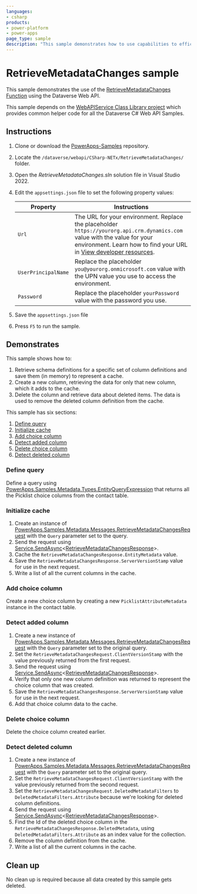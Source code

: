 ```yaml
---
languages:
- csharp
products:
- power-platform
- power-apps
page_type: sample
description: "This sample demonstrates how to use capabilities to efficiently query schema data and maintain a cache of the data as it changes over time."
---
```


# RetrieveMetadataChanges sample

This sample demonstrates the use of the [RetrieveMetadataChanges Function](https://learn.microsoft.com/power-apps/developer/data-platform/webapi/reference/retrievemetadatachanges) using the Dataverse Web API.

This sample depends on the [WebAPIService Class Library project](https://learn.microsoft.com/power-apps/developer/data-platform/webapi/samples/webapiservice) which provides common helper code for all the Dataverse C# Web API Samples.

## Instructions

1. Clone or download the [PowerApps-Samples](https://github.com/microsoft/PowerApps-Samples) repository.

1. Locate the `/dataverse/webapi/CSharp-NETx/RetrieveMetadataChanges/` folder.

1. Open the *RetrieveMetadataChanges.sln* solution file in Visual Studio 2022.

1. Edit the `appsettings.json` file to set the following property values:

   | Property | Instructions |
   |----------|--------------|
   | `Url` |The URL for your environment. Replace the placeholder `https://yourorg.api.crm.dynamics.com` value with the value for your environment. Learn how to find your URL in [View developer resources](https://learn.microsoft.com/power-apps/developer/data-platform/view-download-developer-resources). |
   | `UserPrincipalName` | Replace the placeholder `you@yourorg.onmicrosoft.com` value with the UPN value you use to access the environment. |
   | `Password` | Replace the placeholder `yourPassword` value with the password you use. |

1. Save the `appsettings.json` file
1. Press `F5` to run the sample.

## Demonstrates

This sample shows how to:

1. Retrieve schema definitions for a specific set of column definitions and save them (in memory) to represent a cache.
1. Create a new column, retrieving the data for only that new column, which it adds to the cache.
1. Delete the column and retrieve data about deleted items. The data is used to remove the deleted column definition from the cache.

This sample has six sections:

1. [Define query](#define-query)
1. [Initialize cache](#initialize-cache)
1. [Add choice column](#add-choice-column)
1. [Detect added column](#detect-added-column)
1. [Delete choice column](#delete-choice-column)
1. [Detect deleted column](#detect-deleted-column)

### Define query

Define a query using [PowerApps.Samples.Metadata.Types.EntityQueryExpression](https://github.com/microsoft/PowerApps-Samples/blob/master/dataverse/webapi/CSharp-NETx/WebAPIService/Metadata/Types/EntityQueryExpression.cs) that returns all the Picklist choice columns from the contact table.

### Initialize cache

1. Create an instance of [PowerApps.Samples.Metadata.Messages.RetrieveMetadataChangesRequest](https://github.com/microsoft/PowerApps-Samples/blob/master/dataverse/webapi/CSharp-NETx/WebAPIService/Metadata/Messages/RetrieveMetadataChangesRequest.cs) with the `Query` parameter set to the query.
1. Send the request using [Service.SendAsync](https://github.com/microsoft/PowerApps-Samples/blob/d1762853517c2df1f9c33d5ecbae1fe36b71d496/dataverse/webapi/CSharp-NETx/WebAPIService/Service.cs#L172)<[RetrieveMetadataChangesResponse](https://github.com/microsoft/PowerApps-Samples/blob/master/dataverse/webapi/CSharp-NETx/WebAPIService/Metadata/Messages/RetrieveMetadataChangesResponse.cs)>.
1. Cache the `RetrieveMetadataChangesResponse.EntityMetadata` value.
1. Save the `RetrieveMetadataChangesResponse.ServerVersionStamp` value for use in the next request.
1. Write a list of all the current columns in the cache.

### Add choice column

Create a new choice column by creating a new `PicklistAttributeMetadata` instance in the contact table.

### Detect added column

1. Create a new instance of [PowerApps.Samples.Metadata.Messages.RetrieveMetadataChangesRequest](https://github.com/microsoft/PowerApps-Samples/blob/master/dataverse/webapi/CSharp-NETx/WebAPIService/Metadata/Messages/RetrieveMetadataChangesRequest.cs) with the `Query` parameter set to the original query.
1. Set the `RetrieveMetadataChangesRequest.ClientVersionStamp` with the value previously returned from the first request.
1. Send the request using [Service.SendAsync](https://github.com/microsoft/PowerApps-Samples/blob/d1762853517c2df1f9c33d5ecbae1fe36b71d496/dataverse/webapi/CSharp-NETx/WebAPIService/Service.cs#L172)<[RetrieveMetadataChangesResponse](https://github.com/microsoft/PowerApps-Samples/blob/master/dataverse/webapi/CSharp-NETx/WebAPIService/Metadata/Messages/RetrieveMetadataChangesResponse.cs)>.
1. Verify that only one new column definition was returned to represent the choice column that was created.
1. Save the `RetrieveMetadataChangesResponse.ServerVersionStamp` value for use in the next request.
1. Add that choice column data to the cache.

### Delete choice column

Delete the choice column created earlier.

### Detect deleted column

1. Create a new instance of [PowerApps.Samples.Metadata.Messages.RetrieveMetadataChangesRequest](https://github.com/microsoft/PowerApps-Samples/blob/master/dataverse/webapi/CSharp-NETx/WebAPIService/Metadata/Messages/RetrieveMetadataChangesRequest.cs) with the `Query` parameter set to the original query.
1. Set the `RetrieveMetadataChangesRequest.ClientVersionStamp` with the value previously returned from the second request.
1. Set the `RetrieveMetadataChangesRequest.DeletedMetadataFilters` to `DeletedMetadataFilters.Attribute` because we're looking for deleted column definitions.
1. Send the request using [Service.SendAsync](https://github.com/microsoft/PowerApps-Samples/blob/d1762853517c2df1f9c33d5ecbae1fe36b71d496/dataverse/webapi/CSharp-NETx/WebAPIService/Service.cs#L172)<[RetrieveMetadataChangesResponse](https://github.com/microsoft/PowerApps-Samples/blob/master/dataverse/webapi/CSharp-NETx/WebAPIService/Metadata/Messages/RetrieveMetadataChangesResponse.cs)>.
1. Find the Id of the deleted choice column in the `RetrieveMetadataChangesResponse.DeletedMetadata`, using `DeletedMetadataFilters.Attribute` as an index value for the collection.
1. Remove the column definition from the cache.
1. Write a list of all the current columns in the cache.

## Clean up

No clean up is required because all data created by this sample gets deleted.
